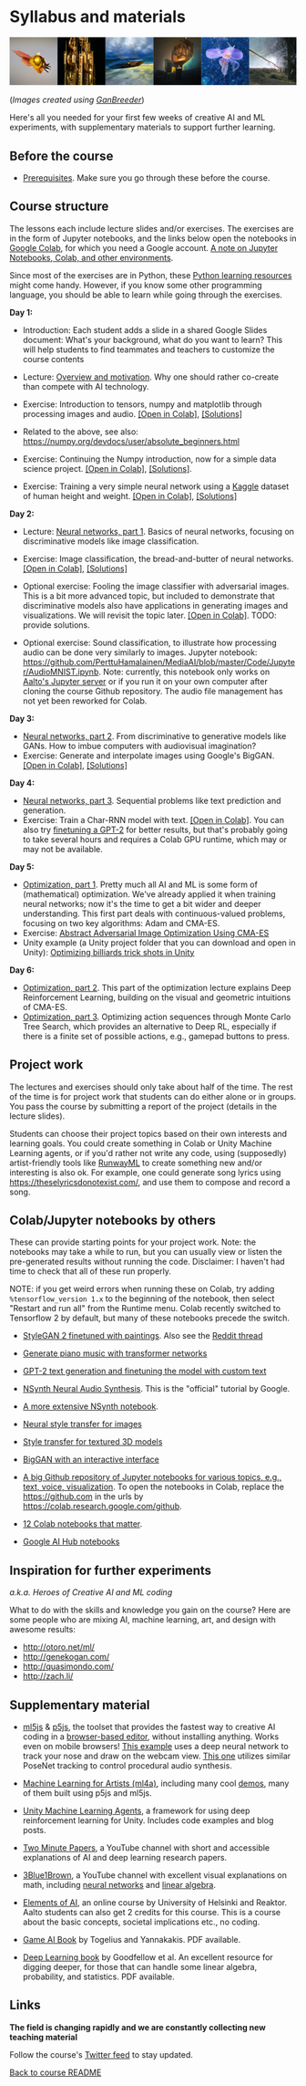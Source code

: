 # Syllabus and materials
![Images generated using GanBreeder](Lessons/Media/GanBreederWide128.png)

(*Images created using [GanBreeder](https://ganbreeder.app/)*)

Here's all you needed for your first few weeks of creative AI and ML experiments, with supplementary materials to support further learning.

## Before the course
* [Prerequisites](Lessons/Prerequisites.md). Make sure you go through these before the course.

## Course structure
The lessons each include lecture slides and/or exercises. The exercises are in the form of Jupyter notebooks, and the links below open the notebooks in [Google Colab](https://colab.research.google.com/notebooks/intro.ipynb#), for which you need a Google account. [A note on Jupyter Notebooks, Colab, and other environments](Lessons/Jupyter_Colab_etc.md).

Since most of the exercises are in Python, these [Python learning resources](Lessons/Python.md) might come handy. However, if you know some other programming language, you should be able to learn while going through the exercises.

**Day 1:**
* Introduction: Each student adds a slide in a shared Google Slides document: What's your background, what do you want to learn? This will help students to find teammates and teachers to customize the course contents
* Lecture: [Overview and motivation](Lessons/LectureSlides/course_intro.pdf). Why one should rather co-create than compete with AI technology.
* Exercise: Introduction to tensors, numpy and matplotlib through processing images and audio. [[Open in Colab]](http://colab.research.google.com/github/PerttuHamalainen/MediaAI/blob/master/Code/Jupyter/ImagesAndAudio.ipynb), [[Solutions]](http://colab.research.google.com/github/PerttuHamalainen/MediaAI/blob/master/Code/Jupyter/ImagesAndAudio_solutions.ipynb)
* Related to the above, see also: https://numpy.org/devdocs/user/absolute_beginners.html
* Exercise: Continuing the Numpy introduction, now for a simple data science project. [[Open in Colab]](http://colab.research.google.com/github/PerttuHamalainen/MediaAI/blob/master/Code/Jupyter/DataAndTensors.ipynb), [[Solutions]](http://colab.research.google.com/github/PerttuHamalainen/MediaAI/blob/master/Code/Jupyter/DataAndTensors_solutions.ipynb).

* Exercise: Training a very simple neural network using a [Kaggle](https://www.kaggle.com/) dataset of human height and weight. [[Open in Colab]](http://colab.research.google.com/github/PerttuHamalainen/MediaAI/blob/master/Code/Jupyter/PredictWeight.ipynb), [[Solutions]](http://colab.research.google.com/github/PerttuHamalainen/MediaAI/blob/master/Code/Jupyter/PredictWeight_solutions.ipynb)


**Day 2:**
* Lecture: [Neural networks, part 1](Lessons/LectureSlides/neural_networks_part1.pdf). Basics of neural networks, focusing on discriminative models like image classification.
* Exercise: Image classification, the bread-and-butter of neural networks. [[Open in Colab]](http://colab.research.google.com/github/PerttuHamalainen/MediaAI/blob/master/Code/Jupyter/MNIST.ipynb), [[Solutions]](http://colab.research.google.com/github/PerttuHamalainen/MediaAI/blob/master/Code/Jupyter/MNIST_solutions.ipynb)

* Optional exercise: Fooling the image classifier with adversarial images.  This is a bit more advanced topic, but included to demonstrate that discriminative models also have applications in generating images and visualizations. We will revisit the topic later. [[Open in Colab]](http://colab.research.google.com/github/PerttuHamalainen/MediaAI/blob/master/Code/Jupyter/AdversarialMNIST.ipynb). TODO: provide solutions.

* Optional exercise: Sound classification, to illustrate how processing audio can be done very similarly to images. Jupyter notebook: https://github.com/PerttuHamalainen/MediaAI/blob/master/Code/Jupyter/AudioMNIST.ipynb. Note: currently, this notebook only works on [Aalto's Jupyter server](Lessons/Jupyter_Colab_etc.md) or if you run it on your own computer after cloning the course Github repository. The audio file management has not yet been reworked for Colab.


**Day 3:**
* [Neural networks, part 2](Lessons/LectureSlides/neural_networks_part2.pdf). From discriminative to generative models like GANs. How to imbue computers with audiovisual imagination?
* Exercise: Generate and interpolate images using Google's BigGAN. [[Open in Colab]](http://colab.research.google.com/github/PerttuHamalainen/MediaAI/blob/master/Code/Jupyter/BigGAN%20test.ipynb), [[Solutions]](http://colab.research.google.com/github/PerttuHamalainen/MediaAI/blob/master/Code/Jupyter/BigGAN%20test_solutions.ipynb)


**Day 4:**
* [Neural networks, part 3](Lessons/LectureSlides/neural_networks_part3.pdf). Sequential problems like text prediction and generation.
* Exercise: Train a Char-RNN model with text. [[Open in Colab]](http://colab.research.google.com/github/PerttuHamalainen/MediaAI/blob/master/Code/Jupyter/Char_rnn.ipynb). You can also try [finetuning a GPT-2](https://colab.research.google.com/drive/1VLG8e7YSEwypxU-noRNhsv5dW4NfTGce) for better results, but that's probably going to take several hours and requires a Colab GPU runtime, which may or may not be available.
<!--* [Audio exercises, part 2](https://github.com/SopiMlab/DeepLearningWithAudio/blob/master/ICM_Audio/AudioExercises_part2/AudioClassification.md)-->

**Day 5:**
* [Optimization, part 1](Lessons/LectureSlides/optimization_part1.pdf). Pretty much all AI and ML is some form of (mathematical) optimization. We've already applied it when training neural networks; now it's the time to get a bit wider and deeper understanding. This first part deals with continuous-valued problems, focusing on two key algorithms: Adam and CMA-ES.
* Exercise: [Abstract Adversarial Image Optimization Using CMA-ES](http://colab.research.google.com/github/PerttuHamalainen/MediaAI/blob/master/Code/Jupyter/CMA-ES_Art.ipynb)
* Unity example (a Unity project folder that you can download and open in Unity): [Optimizing billiards trick shots in Unity](Code/Unity/IntelligentPool)

**Day 6:**
* [Optimization, part 2](Lessons/LectureSlides/optimization_part2.pdf). This part of the optimization lecture explains Deep Reinforcement Learning, building on the visual and geometric intuitions of CMA-ES.
* [Optimization, part 3](Lessons/LectureSlides/optimization_part3.pdf). Optimizing action sequences through Monte Carlo Tree Search, which provides an alternative to Deep RL, especially if there is a finite set of possible actions, e.g., gamepad buttons to press.  


<!--**Note:** The Jupyter exercises above use [Tensorflow](https://www.tensorflow.org/), which is the currently dominant deep learning library, although [PyTorch](https://pytorch.org/) is gaining in popularity. Those interested are encouraged to port the exercises to PyTorch!-->

## Project work ##
The lectures and exercises should only take about half of the time. The rest of the time is for project work that students can do either alone or in groups. You pass the course by submitting a report of the project (details in the lecture slides).

Students can choose their project topics based on their own interests and learning goals. You could create something in Colab or Unity Machine Learning agents, or if you'd rather not write any code, using (supposedly) artist-friendly tools like [RunwayML](https://runwayml.com/) to create something new and/or interesting is also ok. For example, one could generate song lyrics using https://theselyricsdonotexist.com/, and use them to compose and record a song.

## Colab/Jupyter notebooks by others ##
These can provide starting points for your project work. Note: the notebooks may take a while to run, but you can usually view or listen the pre-generated results without running the code. Disclaimer: I haven't had time to check that all of these run properly.

NOTE: if you get weird errors when running these on Colab, try adding ```%tensorflow_version 1.x``` to the beginning of the notebook, then select "Restart and run all" from the Runtime menu. Colab recently switched to Tensorflow 2 by default, but many of these notebooks precede the switch.

* [StyleGAN 2 finetuned with paintings](https://colab.research.google.com/drive/1cFKK0CBnev2BF8z9BOHxePk7E-f7TtUi#forceEdit=true&sandboxMode=true&scrollTo=jJRPjAU3Tn-K). Also see the [Reddit thread](https://www.reddit.com/r/MachineLearning/comments/bagnq6/p_stylegan_trained_on_paintings_512x512/?utm_content=title&utm_medium=post_embed&utm_name=44df278f7cb542cdb847cad34267b5ff&utm_source=embedly&utm_term=bagnq6)

* [Generate piano music with transformer networks](https://colab.research.google.com/notebooks/magenta/piano_transformer/piano_transformer.ipynb)

* [GPT-2 text generation and finetuning the model with custom text](https://colab.research.google.com/drive/1VLG8e7YSEwypxU-noRNhsv5dW4NfTGce)

* [NSynth Neural Audio Synthesis](https://colab.research.google.com/notebooks/magenta/nsynth/nsynth.ipynb). This is the "official" tutorial by Google.

* [A more extensive NSynth notebook](https://colab.research.google.com/drive/10wogut1V2ToGQZJcXH8StoMat6oWxoEu#scrollTo=0Fy4k_7SrnjH).

* [Neural style transfer for images](https://colab.research.google.com/github/tensorflow/lucid/blob/master/notebooks/differentiable-parameterizations/style_transfer_2d.ipynb)

* [Style transfer for textured 3D models](https://colab.research.google.com/github/tensorflow/lucid/blob/master/notebooks/differentiable-parameterizations/style_transfer_3d.ipynb)

* [BigGAN with an interactive interface](https://colab.research.google.com/github/tensorflow/hub/blob/master/examples/colab/biggan_generation_with_tf_hub.ipynb)

* [A big Github repository of Jupyter notebooks for various topics, e.g., text, voice, visualization](https://github.com/firmai/awesome-google-colab). To open the notebooks in Colab, replace the https://github.com in the urls by https://colab.research.google.com/github.

* [12 Colab notebooks that matter](https://towardsdatascience.com/12-colab-notebooks-that-matter-e14ce1e3bdd0).

* [Google AI Hub notebooks](https://aihub.cloud.google.com/s?category=notebook&order=3)


## Inspiration for further experiments
*a.k.a. Heroes of Creative AI and ML coding*

What to do with the skills and knowledge you gain on the course? Here are some people who are mixing AI, machine learning, art, and design with awesome results:

* http://otoro.net/ml/
* http://genekogan.com/
* http://quasimondo.com/
* http://zach.li/

## Supplementary material
* [ml5js](https://ml5js.org/) & [p5js](http://p5js.org/), the toolset that provides the fastest way to creative AI coding in a [browser-based editor](https://editor.p5js.org), without installing anything. Works even on mobile browsers! [This example](https://editor.p5js.org/AndreasRef/sketches/r1_w73FhQ) uses a deep neural network to track your nose and draw on the webcam view. [This one](https://editor.p5js.org/genekogan/sketches/Hk2Q4Sqe4) utilizes similar PoseNet tracking to control procedural audio synthesis.

* [Machine Learning for Artists (ml4a)](http://ml4a.github.io/), including many cool [demos](http://ml4a.github.io/demos/), many of them built using p5js and ml5js.  

* [Unity Machine Learning Agents](https://github.com/Unity-Technologies/ml-agents), a framework for using deep reinforcement learning for Unity. Includes code examples and blog posts.

* [Two Minute Papers](https://www.youtube.com/playlist?list=PLujxSBD-JXglGL3ERdDOhthD3jTlfudC2), a YouTube channel with short and accessible explanations of AI and deep learning research papers.

* [3Blue1Brown](https://www.youtube.com/channel/UCYO_jab_esuFRV4b17AJtAw), a YouTube channel with excellent visual explanations on math, including [neural networks](https://www.youtube.com/playlist?list=PLZHQObOWTQDNU6R1_67000Dx_ZCJB-3pi) and [linear algebra](https://www.youtube.com/playlist?list=PLZHQObOWTQDPD3MizzM2xVFitgF8hE_ab).

* [Elements of AI](https://www.elementsofai.com/), an online course by University of Helsinki and Reaktor. Aalto students can also get 2 credits for this course. This is a course about the basic concepts, societal implications etc., no coding.

* [Game AI Book](http://gameaibook.org/) by Togelius and Yannakakis. PDF available.

* [Deep Learning book](https://www.deeplearningbook.org/) by Goodfellow et al. An excellent resource for digging deeper, for those that can handle some linear algebra, probability, and statistics. PDF available.


## Links
**The field is changing rapidly and we are constantly collecting new teaching material**

Follow the course's [Twitter feed](https://twitter.com/aaltomediaai) to stay updated.

[Back to course README](README.md)
